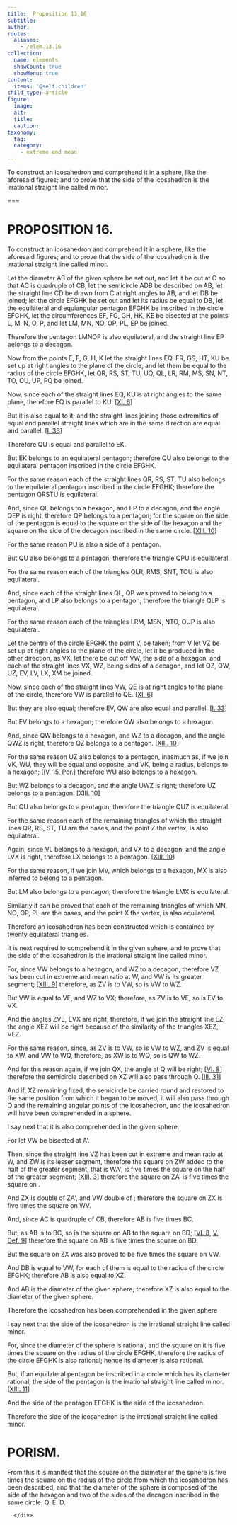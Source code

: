 ```yaml
---
title:  Proposition 13.16
subtitle: 
author:
routes:
  aliases:
    - /elem.13.16
collection:
  name: elements
  showCount: true
  showMenu: true
content:
  items: '@self.children'
child_type: article
figure:
  image:
  alt:
  title:
  caption:
taxonomy:
  tag:
  category:
    - extreme and mean
---
```


<p><hi rend="ital">To construct an icosahedron and comprehend it in a sphere</hi>, <hi rend="ital">like the aforesaid figures; and to prove that the side of the icosahedron is the irrational straight line called minor.</hi>
      </p>

===

<h1>PROPOSITION 16.</h1>
<p><span class="ital">To construct an icosahedron and comprehend it in a sphere</span>, <span class="ital">like the aforesaid figures; and to prove that the side of the icosahedron is the irrational straight line called minor.</span>
      </p>

<p>Let the diameter <span class="ital">AB</span> of the given sphere be set out, and let it be cut at <span class="ital">C</span> so that <span class="ital">AC</span> is quadruple of <span class="ital">CB</span>, let the semicircle <span class="ital">ADB</span> be described on <span class="ital">AB</span>, let the straight line <span class="ital">CD</span> be drawn from <span class="ital">C</span> at right angles to <span class="ital">AB</span>, and let <span class="ital">DB</span> be joined;  let the circle <span class="ital">EFGHK</span> be set out and let its radius be equal to <span class="ital">DB</span>, let the equilateral and equiangular pentagon <span class="ital">EFGHK</span> be inscribed in the circle <span class="ital">EFGHK</span>, let the circumferences <span class="ital">EF</span>, <span class="ital">FG</span>, <span class="ital">GH</span>, <span class="ital">HK</span>, <span class="ital">KE</span> be bisected at the points <span class="ital">L</span>, <span class="ital">M</span>, <span class="ital">N</span>, <span class="ital">O</span>, <span class="ital">P</span>, and let <span class="ital">LM</span>, <span class="ital">MN</span>, <span class="ital">NO</span>, <span class="ital">OP</span>, <span class="ital">PL</span>, <span class="ital">EP</span> be joined. <pb n="482"/></p>

<p>Therefore the pentagon <span class="ital">LMNOP</span> is also equilateral, and the straight line <span class="ital">EP</span> belongs to a decagon. </p>

<p>Now from the points <span class="ital">E</span>, <span class="ital">F</span>, <span class="ital">G</span>, <span class="ital">H</span>, <span class="ital">K</span> let the straight lines <span class="ital">EQ</span>, <span class="ital">FR</span>, <span class="ital">GS</span>, <span class="ital">HT</span>, <span class="ital">KU</span> be set up at right angles to the plane of the circle, and let them be equal to the radius of the circle <span class="ital">EFGHK</span>, let <span class="ital">QR</span>, <span class="ital">RS</span>, <span class="ital">ST</span>, <span class="ital">TU</span>, <span class="ital">UQ</span>, <span class="ital">QL</span>, <span class="ital">LR</span>, <span class="ital">RM</span>, <span class="ital">MS</span>, <span class="ital">SN</span>, <span class="ital">NT</span>, <span class="ital">TO</span>, <span class="ital">OU</span>, <span class="ital">UP</span>, <span class="ital">PQ</span> be joined. </p>

<p>Now, since each of the straight lines <span class="ital">EQ</span>, <span class="ital">KU</span> is at right angles to the same plane, therefore <span class="ital">EQ</span> is parallel to <span class="ital">KU</span>. [<a href="/elem.11.6">XI. 6</a>] </p>

<p>But it is also equal to it; and the straight lines joining those extremities of equal and parallel straight lines which are in the same direction are equal and parallel. [<a href="/elem.1.33">I. 33</a>] </p>

<p>Therefore <span class="ital">QU</span> is equal and parallel to <span class="ital">EK</span>. </p>

<p>But <span class="ital">EK</span> belongs to an equilateral pentagon; therefore <span class="ital">QU</span> also belongs to the equilateral pentagon inscribed in the circle <span class="ital">EFGHK</span>. </p>

<p>For the same reason each of the straight lines <span class="ital">QR</span>, <span class="ital">RS</span>, <span class="ital">ST</span>, <span class="ital">TU</span> also belongs to the equilateral pentagon inscribed in the circle <span class="ital">EFGHK</span>; therefore the pentagon <span class="ital">QRSTU</span> is equilateral. </p>

<p>And, since <span class="ital">QE</span> belongs to a hexagon, and <span class="ital">EP</span> to a decagon, and the angle <span class="ital">QEP</span> is right, therefore <span class="ital">QP</span> belongs to a pentagon; for the square on the side of the pentagon is equal to the square on the side of the hexagon and the square on the side of the decagon inscribed in the same circle. [<a href="/elem.13.10">XIII. 10</a>] </p>

<p>For the same reason <span class="ital">PU</span> is also a side of a pentagon. </p>

<p>But <span class="ital">QU</span> also belongs to a pentagon; therefore the triangle <span class="ital">QPU</span> is equilateral. </p>

<p>For the same reason each of the triangles <span class="ital">QLR</span>, <span class="ital">RMS</span>, <span class="ital">SNT</span>, <span class="ital">TOU</span> is also equilateral. <pb n="483"/></p>

<p>And, since each of the straight lines <span class="ital">QL</span>, <span class="ital">QP</span> was proved to belong to a pentagon, and <span class="ital">LP</span> also belongs to a pentagon, therefore the triangle <span class="ital">QLP</span> is equilateral. </p>

<p>For the same reason each of the triangles <span class="ital">LRM</span>, <span class="ital">MSN</span>, <span class="ital">NTO</span>, <span class="ital">OUP</span> is also equilateral. </p>

<p>Let the centre of the circle <span class="ital">EFGHK</span> the point <span class="ital">V</span>, be taken; from <span class="ital">V</span> let <span class="ital">VZ</span> be set up at right angles to the plane of the circle, let it be produced in the other direction, as <span class="ital">VX</span>, let there be cut off <span class="ital">VW</span>, the side of a hexagon, and each of the straight lines <span class="ital">VX</span>, <span class="ital">WZ</span>, being sides of a decagon, and let <span class="ital">QZ</span>, <span class="ital">QW</span>, <span class="ital">UZ</span>, <span class="ital">EV</span>, <span class="ital">LV</span>, <span class="ital">LX</span>, <span class="ital">XM</span> be joined. </p>

<p>Now, since each of the straight lines <span class="ital">VW</span>, <span class="ital">QE</span> is at right angles to the plane of the circle, therefore <span class="ital">VW</span> is parallel to <span class="ital">QE</span>. [<a href="/elem.11.6">XI. 6</a>] </p>

<p>But they are also equal; therefore <span class="ital">EV</span>, <span class="ital">QW</span> are also equal and parallel. [<a href="/elem.1.33">I. 33</a>] </p>

<p>But <span class="ital">EV</span> belongs to a hexagon; therefore <span class="ital">QW</span> also belongs to a hexagon. </p>

<p>And, since <span class="ital">QW</span> belongs to a hexagon, and <span class="ital">WZ</span> to a decagon, and the angle <span class="ital">QWZ</span> is right, therefore <span class="ital">QZ</span> belongs to a pentagon. [<a href="/elem.13.10">XIII. 10</a>] </p>

<p>For the same reason <span class="ital">UZ</span> also belongs to a pentagon, inasmuch as, if we join <span class="ital">VK</span>, <span class="ital">WU</span>, they will be equal and opposite, and <span class="ital">VK</span>, being a radius, belongs to a hexagon; [<a href="/elem.4.15.p.1">IV. 15, Por.</a>] therefore <span class="ital">WU</span> also belongs to a hexagon. </p>

<p>But <span class="ital">WZ</span> belongs to a decagon, and the angle <span class="ital">UWZ</span> is right; therefore <span class="ital">UZ</span> belongs to a pentagon. [<a href="/elem.13.10">XIII. 10</a>] </p>

<p>But <span class="ital">QU</span> also belongs to a pentagon; therefore the triangle <span class="ital">QUZ</span> is equilateral. <pb n="484"/></p>

<p>For the same reason each of the remaining triangles of which the straight lines <span class="ital">QR</span>, <span class="ital">RS</span>, <span class="ital">ST</span>, <span class="ital">TU</span> are the bases, and the point <span class="ital">Z</span> the vertex, is also equilateral. </p>

<p>Again, since <span class="ital">VL</span> belongs to a hexagon, and <span class="ital">VX</span> to a decagon, and the angle <span class="ital">LVX</span> is right, therefore <span class="ital">LX</span> belongs to a pentagon. [<a href="/elem.13.10">XIII. 10</a>] </p>

<p>For the same reason, if we join <span class="ital">MV</span>, which belongs to a hexagon, <span class="ital">MX</span> is also inferred to belong to a pentagon. </p>

<p>But <span class="ital">LM</span> also belongs to a pentagon; therefore the triangle <span class="ital">LMX</span> is equilateral. </p>

<p>Similarly it can be proved that each of the remaining triangles of which <span class="ital">MN</span>, <span class="ital">NO</span>, <span class="ital">OP</span>, <span class="ital">PL</span> are the bases, and the point <span class="ital">X</span> the vertex, is also equilateral. </p>

<p>Therefore an icosahedron has been constructed which is contained by twenty equilateral triangles. </p>

<p>It is next required to comprehend it in the given sphere, and to prove that the side of the icosahedron is the irrational straight line called minor. </p>

<p>For, since <span class="ital">VW</span> belongs to a hexagon, and <span class="ital">WZ</span> to a decagon, therefore <span class="ital">VZ</span> has been cut in extreme and mean ratio at <span class="ital">W</span>, and <span class="ital">VW</span> is its greater segment; [<a href="/elem.13.9">XIII. 9</a>] therefore, as <span class="ital">ZV</span> is to <span class="ital">VW</span>, so is <span class="ital">VW</span> to <span class="ital">WZ</span>. </p>

<p>But <span class="ital">VW</span> is equal to <span class="ital">VE</span>, and <span class="ital">WZ</span> to <span class="ital">VX</span>; therefore, as <span class="ital">ZV</span> is to <span class="ital">VE</span>, so is <span class="ital">EV</span> to <span class="ital">VX</span>. </p>

<p>And the angles <span class="ital">ZVE</span>, <span class="ital">EVX</span> are right; therefore, if we join the straight line <span class="ital">EZ</span>, the angle <span class="ital">XEZ</span> will be right because of the similarity of the triangles <span class="ital">XEZ</span>, <span class="ital">VEZ</span>. </p>

<p>For the same reason, since, as <span class="ital">ZV</span> is to <span class="ital">VW</span>, so is <span class="ital">VW</span> to <span class="ital">WZ</span>, and <span class="ital">ZV</span> is equal to <span class="ital">XW</span>, and <span class="ital">VW</span> to <span class="ital">WQ</span>, therefore, as <span class="ital">XW</span> is to <span class="ital">WQ</span>, so is <span class="ital">QW</span> to <span class="ital">WZ</span>. <pb n="485"/></p>

<p>And for this reason again, if we join <span class="ital">QX</span>, the angle at <span class="ital">Q</span> will be right; [<a href="/elem.6.8">VI. 8</a>] therefore the semicircle described on <span class="ital">XZ</span> will also pass through <span class="ital">Q</span>. [<a href="/elem.3.31">III. 31</a>] </p>

<p>And if, <span class="ital">XZ</span> remaining fixed, the semicircle be carried round and restored to the same position from which it began to be moved, it will also pass through <span class="ital">Q</span> and the remaining angular points of the icosahedron, and the icosahedron will have been comprehended in a sphere. </p>

<p>I say next that it is also comprehended in the given sphere. </p>

<p>For let <span class="ital">VW</span> be bisected at <span class="ital">A'</span>. </p>

<p>Then, since the straight line <span class="ital">VZ</span> has been cut in extreme and mean ratio at <span class="ital">W</span>, and <span class="ital">ZW</span> is its lesser segment, therefore the square on <span class="ital">ZW</span> added to the half of the greater segment, that is <span class="ital">WA'</span>, is five times the square on the half of the greater segment; [<a href="/elem.13.3">XIII. 3</a>] therefore the square on <span class="ital">ZA'</span> is five times the square on . </p>

<p>And <span class="ital">ZX</span> is double of <span class="ital">ZA'</span>, and <span class="ital">VW</span> double of ; therefore the square on <span class="ital">ZX</span> is five times the square on <span class="ital">WV</span>. </p>

<p>And, since <span class="ital">AC</span> is quadruple of <span class="ital">CB</span>, therefore <span class="ital">AB</span> is five times <span class="ital">BC</span>. </p>

<p>But, as <span class="ital">AB</span> is to <span class="ital">BC</span>, so is the square on <span class="ital">AB</span> to the square on <span class="ital">BD</span>; [<a href="/elem.6.8">VI. 8</a>, <a href="/elem.5.def.9">V. Def. 9</a>] therefore the square on <span class="ital">AB</span> is five times the square on <span class="ital">BD</span>. </p>

<p>But the square on <span class="ital">ZX</span> was also proved to be five times the square on <span class="ital">VW</span>. </p>

<p>And <span class="ital">DB</span> is equal to <span class="ital">VW</span>, for each of them is equal to the radius of the circle <span class="ital">EFGHK</span>; therefore <span class="ital">AB</span> is also equal to <span class="ital">XZ</span>. </p>

<p>And <span class="ital">AB</span> is the diameter of the given sphere; therefore <span class="ital">XZ</span> is also equal to the diameter of the given sphere. </p>

<p>Therefore the icosahedron has been comprehended in the given sphere <pb n="486"/></p>

<p>I say next that the side of the icosahedron is the irrational straight line called minor. </p>

<p>For, since the diameter of the sphere is rational, and the square on it is five times the square on the radius of the circle <span class="ital">EFGHK</span>, therefore the radius of the circle <span class="ital">EFGHK</span> is also rational; hence its diameter is also rational. </p>

<p>But, if an equilateral pentagon be inscribed in a circle which has its diameter rational, the side of the pentagon is the irrational straight line called minor. [<a href="/elem.13.11">XIII. 11</a>] </p>

<p>And the side of the pentagon <span class="ital">EFGHK</span> is the side of the icosahedron. </p>

<p>Therefore the side of the icosahedron is the irrational straight line called minor. </p>
<div id="elem.13.16.p.1" class="porism">
       <h1>PORISM.</h1>
       
<p>From this it is manifest that the square on the diameter of the sphere is five times the square on the radius of the circle from which the icosahedron has been described, and that the diameter of the sphere is composed of the side of the hexagon and two of the sides of the decagon inscribed in the same circle. Q. E. D.</p>

      </div>
